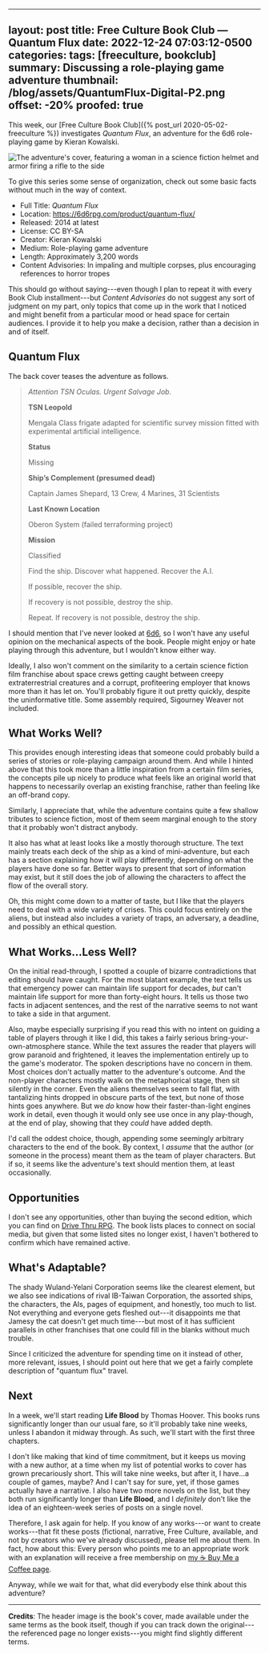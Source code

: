  ---
layout: post
title: Free Culture Book Club — Quantum Flux
date: 2022-12-24 07:03:12-0500
categories:
tags: [freeculture, bookclub]
summary: Discussing a role-playing game adventure
thumbnail: /blog/assets/QuantumFlux-Digital-P2.png
offset: -20%
proofed: true
---

This week, our [Free Culture Book Club]({% post_url 2020-05-02-freeculture %}) investigates *Quantum Flux*, an adventure for the 6d6 role-playing game by Kieran Kowalski.

![The adventure's cover, featuring a woman in a science fiction helmet and armor firing a rifle to the side](/blog/assets/QuantumFlux-Digital-P2.png "I give it credit for getting through this entire story-line without once bringing up a single cargo-loading exoskeleton.")

To give this series some sense of organization, check out some basic facts without much in the way of context.

 * Full Title:  *Quantum Flux*
 * Location:  <https://6d6rpg.com/product/quantum-flux/>
 * Released:  2014 at latest
 * License:  CC BY-SA
 * Creator:  Kieran Kowalski
 * Medium:  Role-playing game adventure
 * Length:  Approximately 3,200 words
 * Content Advisories:  In impaling and multiple corpses, plus encouraging references to horror tropes

This should go without saying---even though I plan to repeat it with every Book Club installment---but *Content Advisories* do not suggest any sort of judgment on my part, only topics that come up in the work that I noticed and might benefit from a particular mood or head space for certain audiences.  I provide it to help you make a decision, rather than a decision in and of itself.

## Quantum Flux

The back cover teases the adventure as follows.

 > *Attention TSN Oculas. Urgent Salvage Job.*
 >
 > **TSN Leopold**
 >
 > Mengala Class frigate adapted for scientific survey mission fitted with experimental artificial intelligence.
 >
 > **Status**
 >
 > Missing
 >
 > **Ship’s Complement (presumed dead)**
 >
 > Captain James Shepard, 13 Crew, 4 Marines, 31 Scientists
 >
 > **Last Known Location**
 >
 > Oberon System (failed terraforming project)
 >
 > **Mission**
 >
 > Classified
 >
 > Find the ship. Discover what happened. Recover the A.I.
 >
 > If possible, recover the ship.
 >
 > If recovery is not possible, destroy the ship.
 >
 > Repeat. If recovery is not possible, destroy the ship.

I should mention that I've never looked at [6d6](https://6d6rpg.com/), so I won't have any useful opinion on the mechanical aspects of the book.  People might enjoy or hate playing through this adventure, but I wouldn't know either way.

Ideally, I also won't comment on the similarity to a certain science fiction film franchise about space crews getting caught between creepy extraterrestrial creatures and a corrupt, profiteering employer that knows more than it has let on.  You'll probably figure it out pretty quickly, despite the uninformative title.  Some assembly required, Sigourney Weaver not included.

## What Works Well?

This provides enough interesting ideas that someone could probably build a series of stories or role-playing campaign around them.  And while I hinted above that this took more than a little inspiration from a certain film series, the concepts pile up nicely to produce what feels like an original world that happens to necessarily overlap an existing franchise, rather than feeling like an off-brand copy.

Similarly, I appreciate that, while the adventure contains quite a few shallow tributes to science fiction, most of them seem marginal enough to the story that it probably won't distract anybody.

It also has what at least looks like a mostly thorough structure.  The text mainly treats each deck of the ship as a kind of mini-adventure, but each has a section explaining how it will play differently, depending on what the players have done so far.  Better ways to present that sort of information may exist, but it still does the job of allowing the characters to affect the flow of the overall story.

Oh, this might come down to a matter of taste, but I like that the players need to deal with a wide variety of crises.  This could focus entirely on the aliens, but instead also includes a variety of traps, an adversary, a deadline, and possibly an ethical question.

## What Works...Less Well?

On the initial read-through, I spotted a couple of bizarre contradictions that editing should have caught.  For the most blatant example, the text tells us that emergency power can maintain life support for decades, *but* can't maintain life support for more than forty-eight hours.  It tells us those two facts in adjacent sentences, and the rest of the narrative seems to not want to take a side in that argument.

Also, maybe especially surprising if you read this with no intent on guiding a table of players through it like I did, this takes a fairly serious bring-your-own-atmosphere stance.  While the text assures the reader that players will grow paranoid and frightened, it leaves the implementation entirely up to the game's moderator.  The spoken descriptions have no concern in them.  Most choices don't actually matter to the adventure's outcome.  And the non-player characters mostly walk on the metaphorical stage, then sit silently in the corner.  Even the aliens themselves seem to fall flat, with tantalizing hints dropped in obscure parts of the text, but none of those hints goes anywhere.  But we *do* know how their faster-than-light engines work in detail, even though it would only see use once in any play-though, at the end of play, showing that they *could* have added depth.

I'd call the oddest choice, though, appending some seemingly arbitrary characters to the end of the book.  By context, I *assume* that the author (or someone in the process) meant them as the team of player characters.  But if so, it seems like the adventure's text should mention them, at least occasionally.

## Opportunities

I don't see any opportunities, other than buying the second edition, which you can find on [Drive Thru RPG](https://www.drivethrurpg.com/product/130999/Quantum-Flux-2nd-Ed).  The book lists places to connect on social media, but given that some listed sites no longer exist, I haven't bothered to confirm which have remained active.

## What's Adaptable?

The shady Wuland-Yelani Corporation seems like the clearest element, but we also see indications of rival IB-Taiwan Corporation, the assorted ships, the characters, the AIs, pages of equipment, and honestly, too much to list.  Not everything and everyone gets fleshed out---it disappoints me that Jamesy the cat doesn't get much time---but most of it has sufficient parallels in other franchises that one could fill in the blanks without much trouble.

Since I criticized the adventure for spending time on it instead of other, more relevant, issues, I should point out here that we get a fairly complete description of "quantum flux" travel.

## Next

In a week, we'll start reading **Life Blood** by Thomas Hoover.  This books runs significantly longer than our usual fare, so it'll probably take nine weeks, unless I abandon it midway through.  As such, we'll start with the first three chapters.

I don't like making that kind of time commitment, but it keeps us moving with a new author, at a time when my list of potential works to cover has grown precariously short.  This will take nine weeks, but after it, I have...a couple of games, maybe?  And I can't say for sure, yet, if those games actually have a narrative.  I also have two more novels on the list, but they both run significantly longer than **Life Blood**, and I *definitely* don't like the idea of an eighteen-week series of posts on a single novel.

Therefore, I ask again for help.  If you know of any works---or want to create works---that fit these posts (fictional, narrative, Free Culture, available, and not by creators who we've already discussed), please tell me about them.  In fact, how about this:  Every person who points me to an appropriate work with an explanation will receive a free membership on [my ☕ Buy Me a Coffee page](https://buymeacoffee.com/jcolag).

Anyway, while we wait for that, what did everybody else think about this adventure?

* * *

**Credits**:  The header image is the book's cover, made available under the same terms as the book itself, though if you can track down the original---the referenced page no longer exists---you might find slightly different terms.
